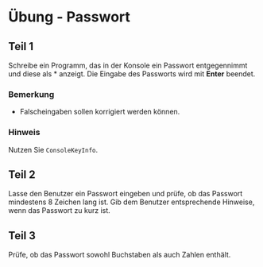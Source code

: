 # Übung - Passwort

## Teil 1

Schreibe ein Programm, das in der Konsole ein Passwort entgegennimmt und diese als * anzeigt. Die Eingabe des Passworts wird mit **Enter** beendet.

### Bemerkung

* Falscheingaben sollen korrigiert werden können.

### Hinweis

Nutzen Sie `ConsoleKeyInfo`.

## Teil 2

Lasse den Benutzer ein Passwort eingeben und prüfe, ob das Passwort mindestens 8 Zeichen lang ist. Gib dem Benutzer entsprechende Hinweise, wenn das Passwort zu kurz ist.

## Teil 3

Prüfe, ob das Passwort sowohl Buchstaben als auch Zahlen enthält.